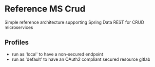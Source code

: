 # Reference MS Crud

Simple reference architecture supporting Spring Data REST for CRUD
microservices

## Profiles

- run as 'local' to have a non-secured endpoint
- run as 'default' to have an OAuth2 compliant secured resource
gitlab
